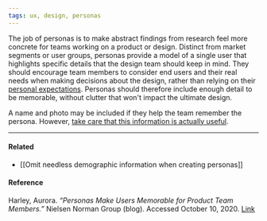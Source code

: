 ```yaml
---
tags: ux, design, personas
---
```


The job of personas is to make abstract findings from research feel more
concrete for teams working on a product or design. Distinct from market segments
or user groups, personas provide a model of a single user that highlights
specific details that the design team should keep in mind. They should encourage
team members to consider end users and their real needs when making decisions
about the design, rather than relying on their
[personal expectations](https://publish.obsidian.md/mobydiction/notes/%C2%B6+Egocentric+anchoring).
Personas should therefore include enough detail to be memorable, without clutter
that won't impact the ultimate design.

A name and photo may be included if they help the team remember the persona.
However,
[take care that this information is actually useful](https://publish.obsidian.md/mobydiction/notes/Omit+needless+demographic+information+when+creating+personas).

---

#### Related

- [[Omit needless demographic information when creating personas]]

#### Reference

Harley, Aurora. _“Personas Make Users Memorable for Product Team Members.”_
Nielsen Norman Group (blog). Accessed October 10, 2020.
[Link](https://www.nngroup.com/articles/persona/)
